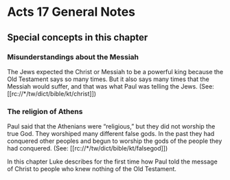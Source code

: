 # Acts 17 General Notes
## Special concepts in this chapter

### Misunderstandings about the Messiah

The Jews expected the Christ or Messiah to be a powerful king because the Old Testament says so many times. But it also says many times that the Messiah would suffer, and that was what Paul was telling the Jews. (See: [[rc://*/tw/dict/bible/kt/christ]])

### The religion of Athens

Paul said that the Athenians were “religious,” but they did not worship the true God. They worshiped many different false gods. In the past they had conquered other peoples and begun to worship the gods of the people they had conquered. (See: [[rc://*/tw/dict/bible/kt/falsegod]])

In this chapter Luke describes for the first time how Paul told the message of Christ to people who knew nothing of the Old Testament.
